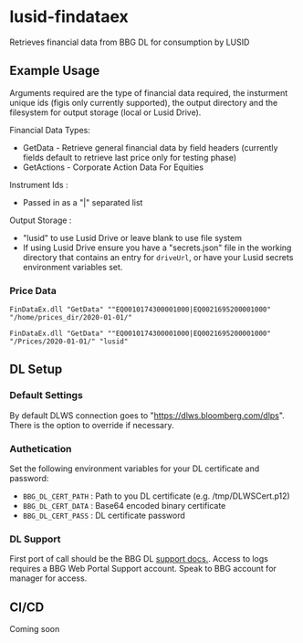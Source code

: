 # lusid-findataex

Retrieves financial data from BBG DL for consumption by LUSID

## Example Usage

Arguments required are the type of financial data required, the insturment unique ids (figis only currently supported), the output directory and the filesystem for output storage (local or Lusid Drive).

Financial Data Types:
* GetData - Retrieve general financial data by field headers (currently fields default to retrieve last price only for testing phase)
* GetActions - Corporate Action Data For Equities

Instrument Ids : 
* Passed in as a "|" separated list

Output Storage : 
* "lusid" to use Lusid Drive or leave blank to use file system
* If using Lusid Drive ensure you have a "secrets.json" file in the working directory that contains an entry for `driveUrl`, or have your Lusid secrets environment variables set.

### Price Data

`FinDataEx.dll "GetData" ""EQ0010174300001000|EQ0021695200001000" "/home/prices_dir/2020-01-01/"`

`FinDataEx.dll "GetData" ""EQ0010174300001000|EQ0021695200001000" "/Prices/2020-01-01/" "lusid"`


## DL Setup

### Default Settings

By default DLWS connection goes to "https://dlws.bloomberg.com/dlps". There is the option to override if necessary.

### Authetication

Set the following environment variables for your DL certificate and password:

* `BBG_DL_CERT_PATH` : Path to you DL certificate (e.g. /tmp/DLWSCert.p12)
* `BBG_DL_CERT_DATA` : Base64 encoded binary certificate
* `BBG_DL_CERT_PASS` : DL certificate password

### DL Support

First port of call should be the BBG DL [support docs.](https://service.bloomberg.com/portal/docs/dl). Access to logs requires a BBG Web Portal Support account. Speak to BBG account for manager for access.


## CI/CD

Coming soon